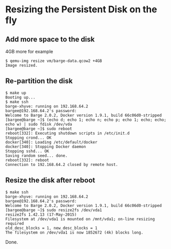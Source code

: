 # Resizing the Persistent Disk on the fly

## Add more space to the disk

4GB more for example

```
$ qemu-img resize vm/barge-data.qcow2 +4GB
Image resized.
```

## Re-partition the disk

```
$ make up
Booting up...
$ make ssh
barge-xhyve: running on 192.168.64.2
bargee@192.168.64.2's password:
Welcome to Barge 2.0.2, Docker version 1.9.1, build 66c06d0-stripped
[bargee@barge ~]$ (echo d; echo 1; echo n; echo p; echo 1; echo; echo; echo w) | sudo fdisk /dev/vda
[bargee@barge ~]$ sudo reboot
reboot[332]: Executing shutdown scripts in /etc/init.d
Stopping crond... OK
docker[340]: Loading /etc/default/docker
docker[340]: Stopping Docker daemon
Stopping sshd... OK
Saving random seed... done.
reboot[332]: reboot
Connection to 192.168.64.2 closed by remote host.
```

## Resize the disk after reboot

```
$ make ssh
barge-xhyve: running on 192.168.64.2
bargee@192.168.64.2's password:
Welcome to Barge 2.0.2, Docker version 1.9.1, build 66c06d0-stripped
[bargee@barge ~]$ sudo resize2fs /dev/vda1
resize2fs 1.42.13 (17-May-2015)
Filesystem at /dev/vda1 is mounted on /mnt/vda1; on-line resizing required
old_desc_blocks = 1, new_desc_blocks = 1
The filesystem on /dev/vda1 is now 1852672 (4k) blocks long.

```

Done.
